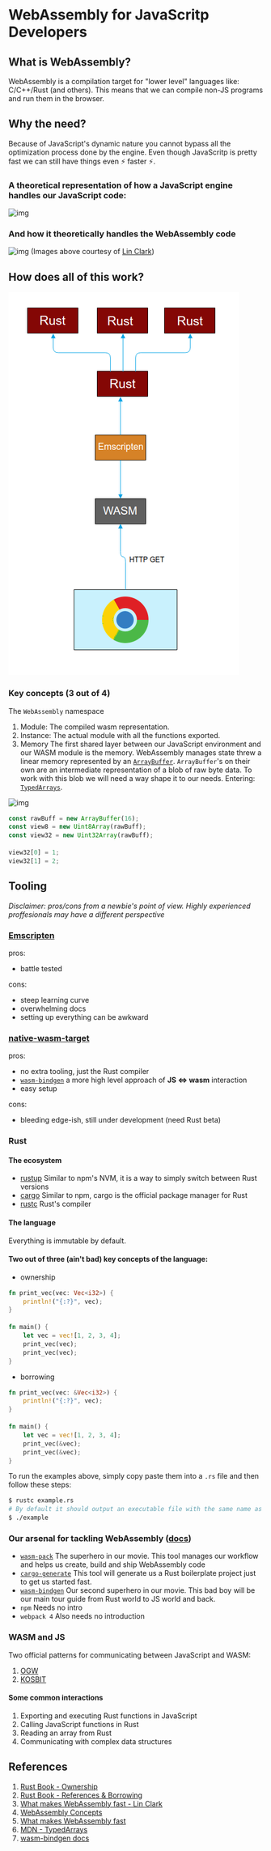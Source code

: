 # WebAssembly for JavaScritp Developers

## What is WebAssembly?

WebAssembly is a compilation target for "lower level" languages like: C/C++/Rust (and others). This means that we can compile non-JS programs and run them in the browser.

## Why the need?

Because of JavaScript's dynamic nature you cannot bypass all the optimization process done by the engine. Even though JavaScritp is pretty fast we can still have things even ⚡ faster ⚡.

### A theoretical representation of how a JavaScript engine handles our JavaScript code:
![img](https://2r4s9p1yi1fa2jd7j43zph8r-wpengine.netdna-ssl.com/files/2017/02/05-01-diagram_now01.png)


### And how it theoretically handles the WebAssembly code
![img](https://2r4s9p1yi1fa2jd7j43zph8r-wpengine.netdna-ssl.com/files/2017/02/05-03-diagram_future01.png)
(Images above courtesy of [Lin Clark](https://2r4s9p1yi1fa2jd7j43zph8r-wpengine.netdna-ssl.com/files/2017/02/05-03-diagram_future01.png))

## How does all of this work?
![img](./wasm.png)

### Key concepts (3 out of 4)
The `WebAssembly` namespace
1. Module: The compiled wasm representation.
2. Instance: The actual module with all the functions exported.
3. Memory
The first shared layer between our JavaScript environment and our WASM module is the memory. WebAssembly manages state threw a linear memory represented by an [`ArrayBuffer`](https://developer.mozilla.org/en-US/docs/Web/JavaScript/Reference/Global_Objects/ArrayBuffer).
`ArrayBuffer`'s on their own are an intermediate representation of a blob of raw byte data. To work with this blob we will need a way shape it to our needs. Entering: [`TypedArrays`](https://developer.mozilla.org/en-US/docs/Web/JavaScript/Typed_arrays). 

![img](https://mdn.mozillademos.org/files/8629/typed_arrays.png)

```javascript
const rawBuff = new ArrayBuffer(16);
const view8 = new Uint8Array(rawBuff);
const view32 = new Uint32Array(rawBuff);

view32[0] = 1;
view32[1] = 2;
```

## Tooling
*Disclaimer: pros/cons from a newbie's point of view. Highly experienced proffesionals may have a different perspective*

### [Emscripten](https://users.rust-lang.org/t/compiling-to-the-web-with-rust-and-emscripten/7627)

pros:
- battle tested

cons:
- steep learning curve
- overwhelming docs
- setting up everything can be awkward

### [native-wasm-target](https://www.hellorust.com/news/native-wasm-target.html)
pros:
- no extra tooling, just the Rust compiler
- [`wasm-bindgen`](https://rustwasm.github.io/wasm-bindgen) a more high level approach of **JS ⇔ wasm** interaction
- easy setup

cons:
- bleeding edge-ish, still under development (need Rust beta)

### Rust
#### The ecosystem
- [rustup](https://rustup.rs/) Similar to npm's NVM, it is a way to simply switch between Rust versions
- [cargo](https://crates.io/) Similar to npm, cargo is the official package manager for Rust
- [rustc](https://doc.rust-lang.org/rustc/what-is-rustc.html) Rust's compiler

#### The language
Everything is immutable by default.

#### Two out of three (ain't bad) key concepts of the language:
- ownership
```rust
fn print_vec(vec: Vec<i32>) {
	println!("{:?}", vec);	
}

fn main() {
	let vec = vec![1, 2, 3, 4];
	print_vec(vec);
	print_vec(vec);
}
```
- borrowing
```rust
fn print_vec(vec: &Vec<i32>) {
	println!("{:?}", vec);	
}

fn main() {
	let vec = vec![1, 2, 3, 4];
	print_vec(&vec);
	print_vec(&vec);
}
```

To run the examples above, simply copy paste them into a `.rs` file and then follow these steps:

```bash
$ rustc example.rs
# By default it should output an executable file with the same name as the source file
$ ./example
```

### Our arsenal for tackling WebAssembly ([docs](https://rustwasm.github.io/book/game-of-life/setup.html))
- [`wasm-pack`](https://github.com/rustwasm/wasm-pack) The superhero in our movie. This tool manages our workflow and helps us create, build and ship WebAssembly code
- [`cargo-generate`](https://github.com/ashleygwilliams/cargo-generate) This tool will generate us a Rust boilerplate project just to get us started fast.
- [`wasm-bindgen`](https://rustwasm.github.io/wasm-bindgen) Our second superhero in our movie. This bad boy will be our main tour guide from Rust world to JS world and back.
- `npm` Needs no intro
- `webpack 4` Also needs no introduction

### WASM and JS
Two official patterns for communicating between JavaScript and WASM:
1. [OGW](./ogw.png)
2. [KOSBIT](./kosbit.png)

#### Some common interactions
1. Exporting and executing Rust functions in JavaScript
2. Calling JavaScript functions in Rust
3. Reading an array from Rust
4. Communicating with complex data structures

## References
1. [Rust Book - Ownership](https://doc.rust-lang.org/1.8.0/book/ownership.html)
2. [Rust Book - References & Borrowing](https://doc.rust-lang.org/1.8.0/book/references-and-borrowing.html)
3. [What makes WebAssembly fast - Lin Clark](https://hacks.mozilla.org/2017/02/what-makes-webassembly-fast/)
4. [WebAssembly Concepts](https://developer.mozilla.org/en-US/docs/WebAssembly/Concepts)
5. [What makes WebAssembly fast](https://hacks.mozilla.org/2017/02/what-makes-webassembly-fast/)
6. [MDN - TypedArrays](https://developer.mozilla.org/en-US/docs/Web/JavaScript/Typed_arrays)
7. [wasm-bindgen docs](https://rustwasm.github.io/wasm-bindgen/)
